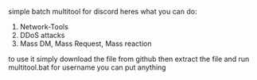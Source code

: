 simple batch multitool for discord 
heres what you can do:
1. Network-Tools
2. DDoS attacks
3. Mass DM, Mass Request, Mass reaction

to use it simply download the file from github then extract the file and run multitool.bat for username you can put anything
